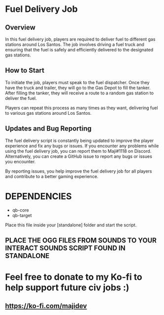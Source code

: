 # Fuel Delivery Job

## Overview

In this fuel delivery job, players are required to deliver fuel to different gas stations around Los Santos. The job involves driving a fuel truck and ensuring that the fuel is safely and efficiently delivered to the designated gas stations.

## How to Start

To initiate the job, players must speak to the fuel dispatcher. Once they have the truck and trailer, they will go to the Gas Depot to fill the tanker. After filling the tanker, they will receive a route to a random gas station to deliver the fuel.

Players can repeat this process as many times as they want, delivering fuel to various gas stations around Los Santos.

## Updates and Bug Reporting

The fuel delivery script is constantly being updated to improve the player experience and fix any bugs or issues. If you encounter any problems while using the fuel delivery job, you can report them to Maji#1118 on Discord. Alternatively, you can create a GitHub issue to report any bugs or issues you encounter.

By reporting issues, you help improve the fuel delivery job for all players and contribute to a better gaming experience.

# DEPENDENCIES

- qb-core
- qb-target

Place this file inside your [standalone] folder and start the script. 


## PLACE THE OGG FILES FROM SOUNDS TO YOUR INTERACT SOUNDS SCRIPT FOUND IN STANDALONE

# Feel free to donate to my Ko-fi to help support future civ jobs :) 
## https://ko-fi.com/majidev
